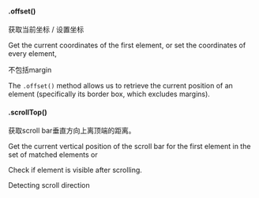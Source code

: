 #### .offset()

获取当前坐标 / 设置坐标

Get the current coordinates of the first element, or set the coordinates of every element,  

不包括margin

The `.offset()` method allows us to retrieve the current position of an element (specifically its border box, which excludes margins).

#### .scrollTop()

获取scroll bar垂直方向上离顶端的距离。

Get the current vertical position of the scroll bar for the first element in the set of matched elements or 

Check if element is visible after scrolling.

Detecting scroll direction